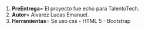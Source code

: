 1. **PreEntrega**= El proyecto fue echo para TalentoTech.
2. **Autor**= Alvarez Lucas Emanuel.
3. **Herramientas**= Se uso css - HTML 5 - Bootstrap